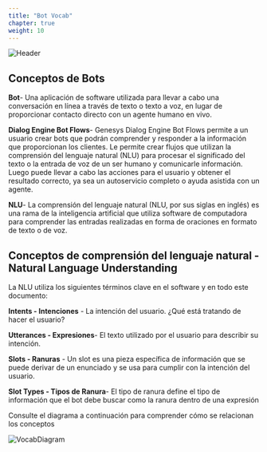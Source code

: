 ```yaml
---
title: "Bot Vocab"
chapter: true
weight: 10
---
```


![Header](/images/BotVocab.jpg)

## Conceptos de Bots


**Bot**- Una aplicación de software utilizada para llevar a cabo una conversación en línea a través de texto o texto a voz, en lugar de proporcionar contacto directo con un agente humano en vivo.


**Dialog Engine Bot Flows**- Genesys Dialog Engine Bot Flows permite a un usuario crear bots que podrán comprender y responder a la información que proporcionan los clientes. Le permite crear flujos que utilizan la comprensión del lenguaje natural (NLU) para procesar el significado del texto o la entrada de voz de un ser humano y comunicarle información. Luego puede llevar a cabo las acciones para el usuario y obtener el resultado correcto, ya sea un autoservicio completo o ayuda asistida con un agente.


**NLU**- La comprensión del lenguaje natural (NLU, por sus siglas en inglés) es una rama de la inteligencia artificial que utiliza software de computadora para comprender las entradas realizadas en forma de oraciones en formato de texto o de voz.

## Conceptos de comprensión del lenguaje natural - Natural Language Understanding 

La NLU utiliza los siguientes términos clave en el software y en todo este documento:

**Intents - Intenciones** - La intención del usuario. ¿Qué está tratando de hacer el usuario?


**Utterances - Expresiones**- El texto utilizado por el usuario para describir su intención.

**Slots - Ranuras** - Un slot es una pieza específica de información que se puede derivar de un enunciado y se usa para cumplir con la intención del usuario.

**Slot Types - Tipos de Ranura**- El tipo de ranura define el tipo de información que el bot debe buscar como la ranura dentro de una expresión

Consulte el diagrama a continuación para comprender cómo se relacionan los conceptos



![VocabDiagram](/images/diagram.png)

